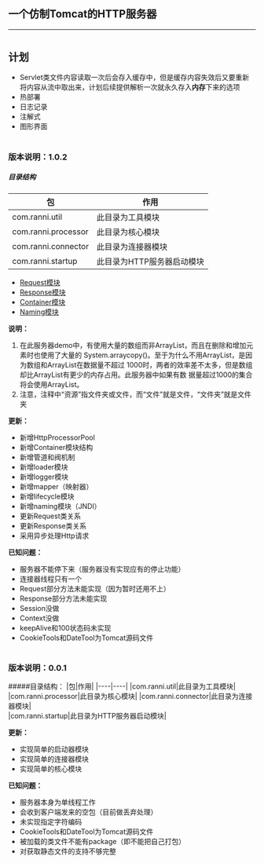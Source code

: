 一个仿制Tomcat的HTTP服务器  
---
--- 

#
## 计划
+ Servlet类文件内容读取一次后会存入缓存中，但是缓存内容失效后又要重新将内容从流中取出来，计划后续提供解析一次就永久存入**内存**下来的选项
+ 热部署
+ 日志记录
+ 注解式
+ 图形界面


#
### 版本说明：1.0.2
##### 目录结构
|包|作用|
|----|----|
|com.ranni.util|此目录为工具模块|
|com.ranni.processor|此目录为核心模块|
|com.ranni.connector|此目录为连接器模块|  
|com.ranni.startup|此目录为HTTP服务器启动模块| 

+ [Request模块](./src/main/java/com/ranni/connector/http/request/README.md)
+ [Response模块](./src/main/java/com/ranni/connector/http/response/README.md)
+ [Container模块](./src/main/java/com/ranni/container/README.md)
+ [Naming模块](./src/main/java/com/ranni/naming/README.md)

**说明：**
1. 在此服务器demo中，有使用大量的数组而非ArrayList，而且在删除和增加元素时也使用了大量的
System.arraycopy()。至于为什么不用ArrayList，是因为数组和ArrayList在数据量不超过
1000时，两者的效率差不太多，但是数组却比ArrayList有更少的内存占用。此服务器中如果有数
据量超过1000的集合将会使用ArrayList。 
1. 注意，注释中“资源”指文件夹或文件，而“文件”就是文件，“文件夹”就是文件夹

**更新：**
- 新增HttpProcessorPool
- 新增Container模块结构
- 新增管道和阀机制
- 新增loader模块
- 新增logger模块
- 新增mapper（映射器）
- 新增lifecycle模块
- 新增naming模块（JNDI）
- 更新Request类关系
- 更新Response类关系
- 采用异步处理Http请求
  
**已知问题：**
- 服务器不能停下来（服务器没有实现应有的停止功能）
- 连接器线程只有一个
- Request部分方法未能实现（因为暂时还用不上）
- Response部分方法未能实现
- Session没做
- Context没做
- keepAlive和100状态码未实现
- CookieTools和DateTool为Tomcat源码文件  

# 
### 版本说明：0.0.1
#####目录结构： 
|包|作用|
|----|----|
|com.ranni.util|此目录为工具模块|
|com.ranni.processor|此目录为核心模块|
|com.ranni.connector|此目录为连接器模块|  
|com.ranni.startup|此目录为HTTP服务器启动模块|  

**更新：**
- 实现简单的启动器模块
- 实现简单的连接器模块
- 实现简单的核心模块

**已知问题：**
- 服务器本身为单线程工作
- 会收到客户端发来的空包（目前做丢弃处理）
- 未实现指定字符编码
- CookieTools和DateTool为Tomcat源码文件
- 被加载的类文件不能有package（即不能把自己打包）
- 对获取静态文件的支持不够完整